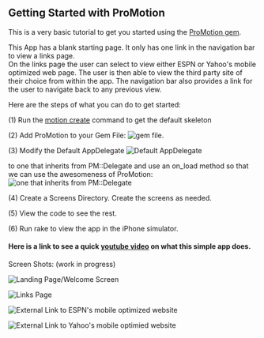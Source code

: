 ## Getting Started with ProMotion

This is a very basic tutorial to get you started using the [ProMotion gem](https://github.com/clearsightstudio/ProMotion). 

This App has a blank starting page. It only has one link in the navigation bar to view a links page.  
On the links page the user can select to view either ESPN or Yahoo's mobile optimized web page. The user is then able to view the third party site of their choice from within the app. 
The navigation bar also provides a link for the user to navigate back to any previous view. 


Here are the steps of what you can do to get started: 

(1) Run the [motion create](http://i.imgur.com/oTNJdd6.jpg) command to get the default skeleton

(2) Add ProMotion to your Gem File:  ![gem file](http://i.imgur.com/A9C7G2q.jpg).

(3) Modify the Default AppDelegate ![Default AppDelegate](http://i.imgur.com/x9lPPXo.jpg) 

to one that inherits from PM::Delegate and use an on_load method so that we can use the awesomeness of ProMotion: 
![one that inherits from PM::Delegate](http://i.imgur.com/IRx8qQ0.jpg) 

(4) Create a Screens Directory. Create the screens as needed. 

(5) View the code to see the rest. 

(6) Run rake to view the app in the iPhone simulator. 


#### Here is a link to see a quick [youtube video](https://www.youtube.com/watch?v=-nJZATTSlGc) on what this simple app does.


Screen Shots: (work in progress) 

![Landing Page/Welcome Screen]()

![Links Page]()

![External Link to ESPN's mobile optimized website](http://i.imgur.com/RBL9N2g.jpg)

![External Link to Yahoo's mobile optimied website](http://i.imgur.com/3nSLAYZ.jpg)

